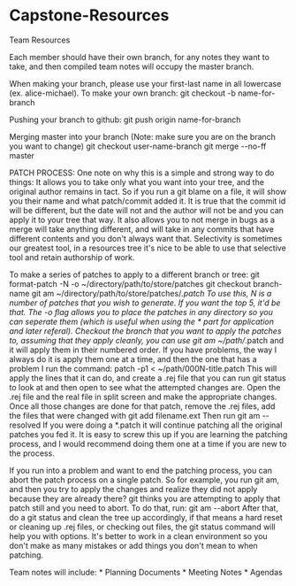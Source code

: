 # Capstone-Resources
Team Resources

Each member should have their own branch, for any notes they want to take, and then compiled team notes will occupy the master branch.  

When making your branch, please use your first-last name in all lowercase (ex. alice-michael).
To make your own branch:
   git checkout -b name-for-branch

Pushing your branch to github:
   git push origin name-for-branch

Merging master into your branch (Note: make sure you are on the branch you 
want to change)
     git checkout user-name-branch
     git merge --no-ff master



PATCH PROCESS:
One note on why this is a simple and strong way to do things:  It allows
you to take only what you want into your tree, and the original author
remains in tact.  So if you run a git blame on a file, it will show you
their name and what patch/commit added it.  It is true that the commit
id will be different, but the date will not and the author will not be
and you can apply it to your tree that way.  It also allows you to not
merge in bugs as a merge will take anything different, and will take in
any commits that have different contents and you don't always want that.
Selectivity is sometimes our greatest tool, in a resources tree it's nice
to be able to use that selective tool and retain authorship of work.


To make a series of patches to apply to a different branch or tree:
   git format-patch -N -o ~/directory/path/to/store/patches
   git checkout branch-name
   git am ~/directory/path/to/store/patches/*.patch
To use this, N is a number of patches that you wish to generate.  If you 
want the top 5, it'd be that.  The -o flag allows you to place the 
patches in any directory so you can seperate them (which is useful when
using the * part for application and later referal).  Checkout the branch
that you want to apply the patches to, assuming that they apply cleanly,
you can use git am ~/path/*.patch and it will apply them in their numbered
order.  If you have problems, the way I always do it is apply them one
at a time, and then the one that has a problem I run the command:
   patch -p1 < ~/path/000N-title.patch
This will apply the lines that it can do, and create a .rej file that you
can run git status to look at and then open to see what the attempted 
changes are.  Open the .rej file and the real file in split screen and 
make the appropriate changes.  
Once all those changes are done for that patch, remove the .rej files,
add the files that were changed with
    git add filename.ext
Then run 
    git am --resolved
If you were doing a *.patch it will continue patching all the original 
patches you fed it.  It is easy to screw this up if you are learning 
the patching process, and I would recommend doing them one at a time
if you are new to the process.

If you run into a problem and want to end the patching process, you 
can abort the patch process on a single patch.  So for example, you
run git am, and then you try to apply the changes and realize they
did not apply because they are already there?  git thinks you are 
attempting to apply that patch still and you need to abort.  To 
do that, run:
   git am --abort
After that, do a git status and clean the tree up accordingly, if that
means a hard reset or cleaning up .rej files, or checking out files, 
the git status command will help you with options.  It's better to work
in a clean environment so you don't make as many mistakes or add things
you don't mean to when patching.


Team notes will include:
     * Planning Documents
     * Meeting Notes
     * Agendas
